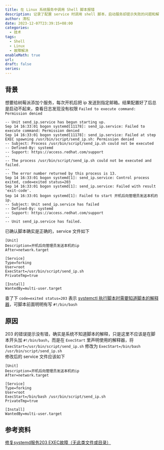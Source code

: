 ```yaml
---
title: 在 Linux 系统服务中调用 Shell 脚本报错
description: 记录了配置 service 时调用 shell 脚本，启动服务却提示失败的问题和解决方法。
author: 清松
date: 2023-12-07T23:39:15+08:00
categories:
  - 技术
tags:
  - Shell
  - Linux
  - 故障解决
enableMath: true
url: 
draft: false
series:
---
```

## 背景
想要给树莓派添加个服务，每次开机后把 ip 发送到指定邮箱。结果配置好了后总是启动不起来，查看日志发现没有权限 `Failed to execute command: Permission denied`  

``` text
-- Unit send_ip.service has begun starting up.
Sep 14 16:33:01 bogon systemd[11178]: send_ip.service: Failed to execute command: Permission denied
Sep 14 16:33:01 bogon systemd[11178]: send_ip.service: Failed at step EXEC spawning /usr/bin/script/send_ip.sh: Permission denied
-- Subject: Process /usr/bin/script/send_ip.sh could not be executed
-- Defined-By: systemd
-- Support: https://access.redhat.com/support
-- 
-- The process /usr/bin/script/send_ip.sh could not be executed and failed.
-- 
-- The error number returned by this process is 13.
Sep 14 16:33:01 bogon systemd[1]: send_ip.service: Control process exited, code=exited status=203
Sep 14 16:33:01 bogon systemd[1]: send_ip.service: Failed with result 'exit-code'.
Sep 14 16:33:01 bogon systemd[1]: Failed to start 开机后向管理员发送本机的ip.
-- Subject: Unit send_ip.service has failed
-- Defined-By: systemd
-- Support: https://access.redhat.com/support
-- 
-- Unit send_ip.service has failed.
```
已确认脚本确实是正确的，service 文件如下  
``` service
[Unit]
Description=开机后向管理员发送本机的ip
After=network.target

[Service]
Type=forking
User=root
ExecStart=/usr/bin/script/send_ip.sh
PrivateTmp=true

[Install]
WantedBy=multi-user.target
```
查了下 `code=exited status=203` 表示 [systemctl 执行脚本时需要知道脚本的解释器](https://blog.csdn.net/shangyexin/article/details/80968202)，可脚本前面明明有写 `#!/bin/bash`

## 原因
203 的错误提示没有错，确实是系统不知道脚本的解释，只是这里不应该是在脚本开头加 `#!/bin/bash`，而是在 `ExecStart` 里声明使用的解释器，将 `ExecStart=/usr/bin/script/send_ip.sh` 修改为 `ExecStart=/bin/bash /usr/bin/script/send_ip.sh`  
修改后的 service 文件应该如下  
``` service
[Unit]
Description=开机后向管理员发送本机的ip
After=network.target

[Service]
Type=forking
User=root
ExecStart=/bin/bash /usr/bin/script/send_ip.sh
PrivateTmp=true

[Install]
WantedBy=multi-user.target
```

## 参考资料

[修复systemd服务203 EXEC故障（无此类文件或目录）](https://stackoverflow.com/questions/45776003/fixing-a-systemd-service-203-exec-failure-no-such-file-or-directory)  
